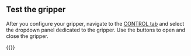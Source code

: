 ## Test the gripper

After you configure your gripper, navigate to the [CONTROL tab](/fleet/machines/#control) and select the dropdown panel dedicated to the gripper.
Use the buttons to open and close the gripper.

{{<imgproc src="/components/gripper/gripper-control-tab.png" resize="600x" declaredimensions=true alt="The gripper component in the control tab">}}
